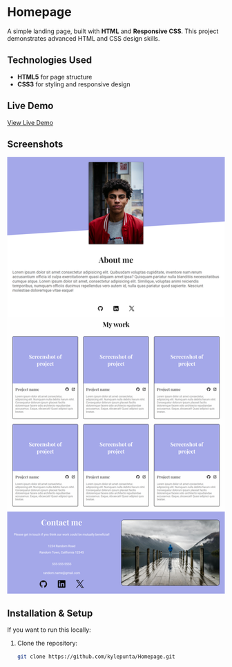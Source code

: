 # Homepage

A simple landing page, built with **HTML** and **Responsive CSS**. This project demonstrates advanced HTML and CSS design skills.

## Technologies Used

- **HTML5** for page structure
- **CSS3** for styling and responsive design

## Live Demo

[View Live Demo](https://kylehomepageexample.netlify.app/)



## Screenshots


![Homepage](screenshots/desktop.png)


## Installation & Setup

If you want to run this locally:

1. Clone the repository:
   ```bash
   git clone https://github.com/kylepunta/Homepage.git
